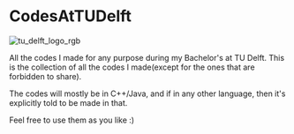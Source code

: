 # CodesAtTUDelft
![tu_delft_logo_rgb](https://user-images.githubusercontent.com/41565823/46147665-66167280-c266-11e8-9d61-3413cd0a7aef.png)

All the codes I made for any purpose during my Bachelor's at TU Delft. This is the collection of all the codes I made(except for the ones that are forbidden to share).

The codes will mostly be in C++/Java, and if in any other language, then it's explicitly told to be made in that.

Feel free to use them as you like :)
